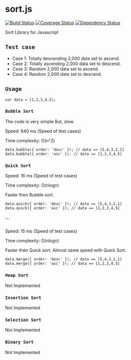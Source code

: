 # sort.js
[![Build Status](https://travis-ci.org/jongha/sort.js.png?branch=master)](https://travis-ci.org/jongha/sort.js)
[![Coverage Status](https://coveralls.io/repos/jongha/sort.js/badge.png)](https://coveralls.io/r/jongha/sort.js)
[![Dependency Status](https://gemnasium.com/jongha/sort.js.png)](https://gemnasium.com/jongha/sort.js)

Sort Library for Javascript

## `Test case`

* Case 1: Totally descending 2,000 data set to ascend.
* Case 2: Totally ascending 2,000 data set to descend.
* Case 3: Random 2,000 data set to ascend.
* Case 4: Random 2,000 data set to descend.

## `Usage`

```
var data = [1,2,3,4,5];
```

### `Bubble Sort`

The code is very simple But, slow.

Speed: 640 ms (Speed of test cases)

Time complexity: O(n^2)

```
data.bubble({ order: 'desc' }); // data == [5,4,3,2,1]
data.bubble({ order: 'asc' }); // data == [1,2,3,4,5]
```

### `Quick Sort`

Speed: 16 ms (Speed of test cases)

Time complexity: O(nlogn)

Faster then Bubble sort.

```
data.quick({ order: 'desc' }); // data == [5,4,3,2,1]
data.quick({ order: 'asc' }); // data == [1,2,3,4,5]
```

### ``

Speed: 15 ms (Speed of test cases)

Time complexity: O(nlogn)

Faster then Quick sort. Almost same speed with Quick Sort.

```
data.merge({ order: 'desc' }); // data == [5,4,3,2,1]
data.merge({ order: 'asc' }); // data == [1,2,3,4,5]
```

### `Heap Sort`

Not Implemented

### `Insertion Sort`

Not Implemented

### `Selection Sort`

Not Implemented

### `Binary Sort`

Not Implemented